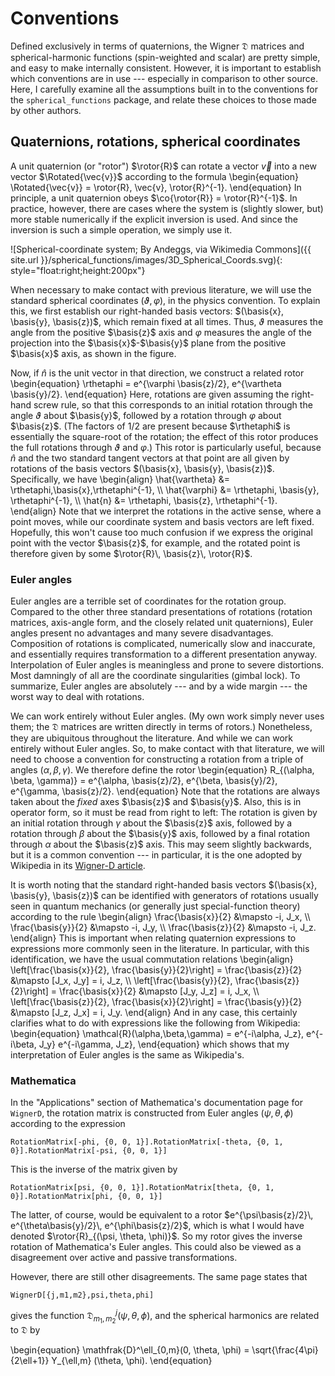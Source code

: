 ---
---

# Conventions

Defined exclusively in terms of quaternions, the Wigner $\mathfrak{D}$
matrices and spherical-harmonic functions (spin-weighted and scalar)
are pretty simple, and easy to make internally consistent.  However,
it is important to establish which conventions are in use ---
especially in comparison to other source.  Here, I carefully examine
all the assumptions built in to the conventions for the
`spherical_functions` package, and relate these choices to those made
by other authors.

## Quaternions, rotations, spherical coordinates

A unit quaternion (or "rotor") $\rotor{R}$ can rotate a vector
$\vec{v}$ into a new vector $\Rotated{\vec{v}}$ according to the
formula
\begin{equation}
  \Rotated{\vec{v}} = \rotor{R}\, \vec{v}\, \rotor{R}^{-1}.
\end{equation}
In principle, a unit quaternion obeys $\co{\rotor{R}} =
\rotor{R}^{-1}$.  In practice, however, there are cases where the
system is (slightly slower, but) more stable numerically if the
explicit inversion is used.  And since the inversion is such a simple
operation, we simply use it.

![Spherical-coordinate system; By Andeggs, via Wikimedia Commons]({{ site.url }}/spherical_functions/images/3D_Spherical_Coords.svg){: style="float:right;height:200px"}

When necessary to make contact with previous literature, we will use
the standard spherical coordinates $(\vartheta, \varphi)$, in the
physics convention.  To explain this, we first establish our
right-handed basis vectors: $(\basis{x}, \basis{y}, \basis{z})$, which
remain fixed at all times.  Thus, $\vartheta$ measures the angle from
the positive $\basis{z}$ axis and $\varphi$ measures the angle of the
projection into the $\basis{x}$-$\basis{y}$ plane from the positive
$\basis{x}$ axis, as shown in the figure.

Now, if $\hat{n}$ is the unit vector in that direction, we construct a
related rotor
\begin{equation}
  \rthetaphi = e^{\varphi \basis{z}/2}\, e^{\vartheta \basis{y}/2}.
\end{equation}
Here, rotations are given assuming the right-hand screw rule, so that
this corresponds to an initial rotation through the angle $\vartheta$
about $\basis{y}$, followed by a rotation through $\varphi$ about
$\basis{z}$.  (The factors of $1/2$ are present because $\rthetaphi$
is essentially the square-root of the rotation; the effect of this
rotor produces the full rotations through $\vartheta$ and $\varphi$.)
This rotor is particularly useful, because $\hat{n}$ and the two
standard tangent vectors at that point are all given by rotations of
the basis vectors $(\basis{x}, \basis{y}, \basis{z})$.  Specifically,
we have
\begin{align}
  \hat{\vartheta} &= \rthetaphi\,\basis{x}\,\rthetaphi^{-1}, \\\\
  \hat{\varphi} &= \rthetaphi\, \basis{y}\, \rthetaphi^{-1}, \\\\
  \hat{n} &= \rthetaphi\, \basis{z}\, \rthetaphi^{-1}.
\end{align}
Note that we interpret the rotations in the active sense, where a
point moves, while our coordinate system and basis vectors are left
fixed.  Hopefully, this won't cause too much confusion if we express
the original point with the vector $\basis{z}$, for example, and the
rotated point is therefore given by some $\rotor{R}\, \basis{z}\,
\rotor{R}$.

### Euler angles

Euler angles are a terrible set of coordinates for the rotation group.
Compared to the other three standard presentations of rotations
(rotation matrices, axis-angle form, and the closely related unit
quaternions), Euler angles present no advantages and many severe
disadvantages.  Composition of rotations is complicated, numerically
slow and inaccurate, and essentially requires transformation to a
different presentation anyway.  Interpolation of Euler angles is
meaningless and prone to severe distortions.  Most damningly of all
are the coordinate singularities (gimbal lock).  To summarize, Euler
angles are absolutely --- and by a wide margin --- the worst way to
deal with rotations.

We can work entirely without Euler angles.  (My own work simply never
uses them; the $\mathfrak{D}$ matrices are written directly in terms
of rotors.)  Nonetheless, they are ubiquitous throughout the
literature.  And while we can work entirely without Euler angles.  So,
to make contact with that literature, we will need to choose a
convention for constructing a rotation from a triple of angles
$(\alpha, \beta, \gamma)$.  We therefore define the rotor
\begin{equation}
  R\_{(\alpha, \beta, \gamma)} = e^{\alpha\, \basis{z}/2}\, e^{\beta\,
  \basis{y}/2}\, e^{\gamma\, \basis{z}/2}.
\end{equation}
Note that the rotations are always taken about the *fixed* axes
$\basis{z}$ and $\basis{y}$.  Also, this is in operator form, so it
must be read from right to left: The rotation is given by an initial
rotation through $\gamma$ about the $\basis{z}$ axis, followed by a
rotation through $\beta$ about the $\basis{y}$ axis, followed by a
final rotation through $\alpha$ about the $\basis{z}$ axis.  This may
seem slightly backwards, but it is a common convention --- in
particular, it is the one adopted by Wikipedia in its
[Wigner-D article](https://en.wikipedia.org/wiki/Wigner_D-matrix#Definition_of_the_Wigner_D-matrix).

It is worth noting that the standard right-handed basis vectors
$(\basis{x}, \basis{y}, \basis{z})$ can be identified with generators
of rotations usually seen in quantum mechanics (or generally just
special-function theory) according to the rule
\begin{align}
  \frac{\basis{x}}{2} &\mapsto -i\, J\_x, \\\\
  \frac{\basis{y}}{2} &\mapsto -i\, J\_y, \\\\
  \frac{\basis{z}}{2} &\mapsto -i\, J\_z.
\end{align}
This is important when relating quaternion expressions to expressions
more commonly seen in the literature.  In particular, with this
identification, we have the usual commutation relations
\begin{align}
  \left[\frac{\basis{x}}{2}, \frac{\basis{y}}{2}\right] = \frac{\basis{z}}{2} &\mapsto
  [J\_x, J\_y] = i\, J\_z, \\\\
  \left[\frac{\basis{y}}{2}, \frac{\basis{z}}{2}\right] = \frac{\basis{x}}{2} &\mapsto
  [J\_y, J\_z] = i\, J\_x, \\\\
  \left[\frac{\basis{z}}{2}, \frac{\basis{x}}{2}\right] = \frac{\basis{y}}{2} &\mapsto
  [J\_z, J\_x] = i\, J\_y.
\end{align}
And in any case, this certainly clarifies what to do with expressions
like the following from Wikipedia:
\begin{equation}
  \mathcal{R}(\alpha,\beta,\gamma) = e^{-i\alpha\, J\_z}\,
  e^{-i\beta\, J\_y} e^{-i\gamma\, J\_z},
\end{equation}
which shows that my interpretation of Euler angles is the same as
Wikipedia's.

### Mathematica

In the "Applications" section of Mathematica's documentation page for
`WignerD`, the rotation matrix is constructed from Euler angles
$(\psi,\theta,\phi)$ according to the expression

```
RotationMatrix[-phi, {0, 0, 1}].RotationMatrix[-theta, {0, 1, 0}].RotationMatrix[-psi, {0, 0, 1}]
```

This is the inverse of the matrix given by

```
RotationMatrix[psi, {0, 0, 1}].RotationMatrix[theta, {0, 1, 0}].RotationMatrix[phi, {0, 0, 1}]
```

The latter, of course, would be equivalent to a rotor
$e^{\psi\basis{z}/2}\, e^{\theta\basis{y}/2}\, e^{\phi\basis{z}/2}$,
which is what I would have denoted $\rotor{R}_{(\psi, \theta,
\phi)}$.  So my rotor gives the inverse rotation of Mathematica's
Euler angles.  This could also be viewed as a disagreement over active
and passive transformations.

However, there are still other disagreements.  The same page states
that

```
WignerD[{j,m1,m2},psi,theta,phi]
```

gives the function $\mathfrak{D}^j_{m_1,m_2}(\psi,\theta,\phi)$, and
the spherical harmonics are related to $\mathfrak{D}$ by

\begin{equation}
  \mathfrak{D}^\ell\_{0,m}(0, \theta, \phi) =
  \sqrt{\frac{4\pi}{2\ell+1}} Y\_{\ell,m} (\theta, \phi).
\end{equation}
